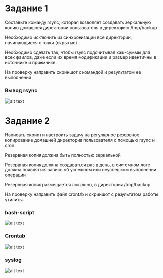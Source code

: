 # Задание 1

Составьте команду rsync, которая позволяет создавать зеркальную копию домашней директории пользователя в директорию /tmp/backup

Необходимо исключить из синхронизации все директории, начинающиеся с точки (скрытые)

Необходимо сделать так, чтобы rsync подсчитывал хэш-суммы для всех файлов, даже если их время модификации и размер идентичны в источнике и приемнике.

На проверку направить скриншот с командой и результатом ее выполнения

### Вывод rsync
 
![alt text](https://github.com/Padawan18/rsync/blob/main/rsynс.png)


# Задание 2

Написать скрипт и настроить задачу на регулярное резервное копирование домашней директории пользователя с помощью rsync и cron.

Резервная копия должна быть полностью зеркальной

Резервная копия должна создаваться раз в день, в системном логе должна появляться запись об успешном или неуспешном выполнении операции

Резервная копия размещается локально, в директории /tmp/backup

На проверку направить файл crontab и скриншот с результатом работы утилиты.

### bash-script
![alt text](https://github.com/Padawan18/rsync/blob/main/bash_rsync.png)


### Crontab
![alt text](https://github.com/Padawan18/rsync/blob/main/crontab.png)

### syslog

![alt text](https://github.com/Padawan18/rsync/blob/main/syslog.png)
